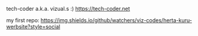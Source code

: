 tech-coder a.k.a. vizual.s :)
https://tech-coder.net

my first repo: https://img.shields.io/github/watchers/viz-codes/herta-kuru-werbsite?style=social
<!--This is from like 2021 😂
- 👋 Hi, I’m @Tech-CoderYT
- 👀 I’m interested in HTML, CSS, JS, Bootstrap, Inkscape, Django, Linux
- 🌱 I’m currently learning JS & Django
- 📫 How to reach me www.tech-coder.net-->

<!---
Tech-CoderYT/Tech-CoderYT is a ✨ special ✨ repository because its `README.md` (this file) appears on your GitHub profile.
You can click the Preview link to take a look at your changes.
--->
